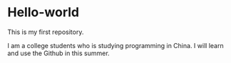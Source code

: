# Hello-world
This is my first repository.

I am a college students who is studying programming in China. I will learn and use the Github in this summer.

